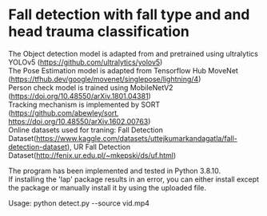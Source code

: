 # Fall detection with fall type and and head trauma classification

The Object detection model is adapted from and pretrained using ultralytics YOLOv5 (https://github.com/ultralytics/yolov5)  
The Pose Estimation model is adapted from Tensorflow Hub MoveNet (https://tfhub.dev/google/movenet/singlepose/lightning/4)  
Person check model is trained using MobileNetV2 (https://doi.org/10.48550/arXiv.1801.04381)  
Tracking mechanism is implemented by SORT (https://github.com/abewley/sort, https://doi.org/10.48550/arXiv.1602.00763)  
Online datasets used for traning: Fall Detection Dataset(https://www.kaggle.com/datasets/uttejkumarkandagatla/fall-detection-dataset), UR Fall Detection Dataset(http://fenix.ur.edu.pl/~mkepski/ds/uf.html)  

The program has been implemented and tested in Python 3.8.10.  
If installing the 'lap' package results in an error, you can either install except the package or manually install it by using the uploaded file.

Usage: python detect.py --source vid.mp4
